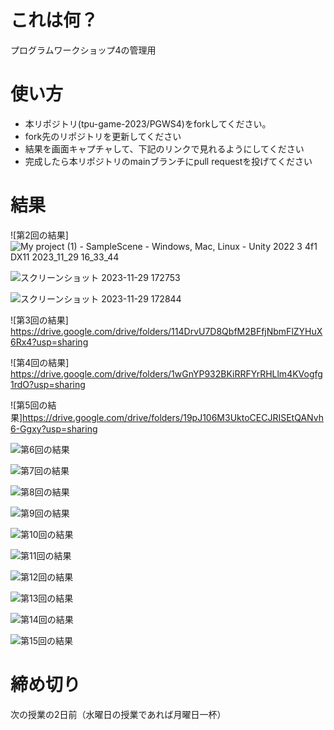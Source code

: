 # これは何？
プログラムワークショップ4の管理用

# 使い方

- 本リポジトリ(tpu-game-2023/PGWS4)をforkしてください。
- fork先のリポジトリを更新してください
- 結果を画面キャプチャして、下記のリンクで見れるようにしてください
- 完成したら本リポジトリのmainブランチにpull requestを投げてください

# 結果

![第2回の結果]![My project (1) - SampleScene - Windows, Mac, Linux - Unity 2022 3 4f1 _DX11_ 2023_11_29 16_33_44](https://github.com/MitsushioMizuki/PGWS4/assets/90998319/c3950d7b-ede0-469a-a760-328ed51ec854)

![スクリーンショット 2023-11-29 172753](https://github.com/MitsushioMizuki/PGWS4/assets/90998319/76f7b67a-f776-4350-8236-164bf8ed1501)

![スクリーンショット 2023-11-29 172844](https://github.com/MitsushioMizuki/PGWS4/assets/90998319/8adb662f-6d12-418b-bd1f-a4d2e69e72b8)






![第3回の結果] https://drive.google.com/drive/folders/114DrvU7D8QbfM2BFfjNbmFlZYHuX6Rx4?usp=sharing

![第4回の結果] https://drive.google.com/drive/folders/1wGnYP932BKiRRFYrRHLlm4KVogfg1rdO?usp=sharing

![第5回の結果]https://drive.google.com/drive/folders/19pJ106M3UktoCECJRISEtQANvh6-Ggxy?usp=sharing

![第6回の結果](???.png)

![第7回の結果](???.png)

![第8回の結果](???.png)

![第9回の結果](???.png)

![第10回の結果](???.png)

![第11回の結果](???.png)

![第12回の結果](???.png)

![第13回の結果](???.png)

![第14回の結果](???.png)

![第15回の結果](???.png)

# 締め切り
次の授業の2日前（水曜日の授業であれば月曜日一杯）
